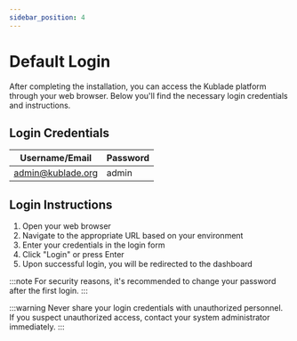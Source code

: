 ```yaml
---
sidebar_position: 4
---
```


# Default Login

After completing the installation, you can access the Kublade platform through your web browser. Below you'll find the necessary login credentials and instructions.

## Login Credentials

| Username/Email | Password |
|----------------|----------|
| admin@kublade.org | admin |

## Login Instructions

1. Open your web browser
2. Navigate to the appropriate URL based on your environment
3. Enter your credentials in the login form
4. Click "Login" or press Enter
5. Upon successful login, you will be redirected to the dashboard

:::note
For security reasons, it's recommended to change your password after the first login.
:::

:::warning
Never share your login credentials with unauthorized personnel. If you suspect unauthorized access, contact your system administrator immediately.
:::
